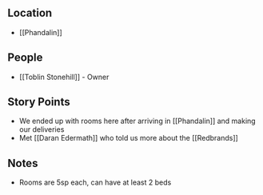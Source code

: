 ## Location
- [[Phandalin]]
## People
- [[Toblin Stonehill]] - Owner
## Story Points
- We ended up with rooms here after arriving in [[Phandalin]] and making our deliveries
- Met [[Daran Edermath]] who told us more about the [[Redbrands]]
## Notes
- Rooms are 5sp each, can have at least 2 beds